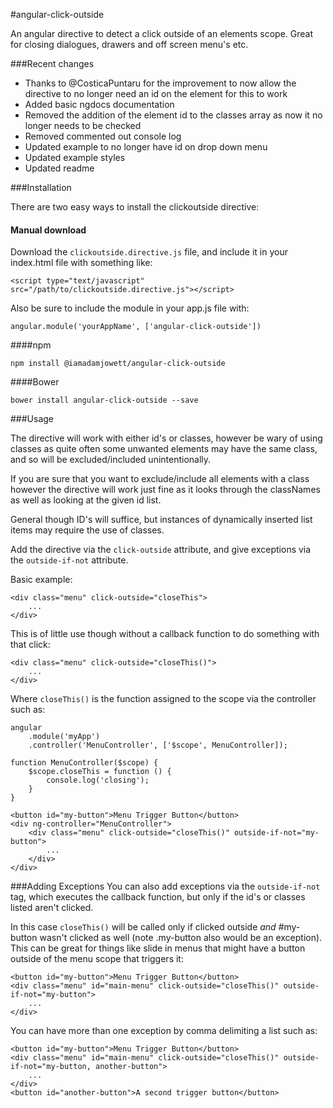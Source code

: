 #angular-click-outside

An angular directive to detect a click outside of an elements scope. Great for closing dialogues, drawers and off screen menu's etc.

###Recent changes

- Thanks to @CosticaPuntaru for the improvement to now allow the directive to no longer need an id on the element for this to work
- Added basic ngdocs documentation
- Removed the addition of the element id to the classes array as now it no longer needs to be checked
- Removed commented out console log
- Updated example to no longer have id on drop down menu
- Updated example styles
- Updated readme

###Installation

There are two easy ways to install the clickoutside directive:

#### Manual download

Download the `clickoutside.directive.js` file, and include it in your index.html file with something like:

    <script type="text/javascript" src="/path/to/clickoutside.directive.js"></script>

Also be sure to include the module in your app.js file with:

    angular.module('yourAppName', ['angular-click-outside'])
    
####npm

    npm install @iamadamjowett/angular-click-outside

####Bower

    bower install angular-click-outside --save

###Usage

The directive will work with either id's or classes, however be wary of using classes as quite often some unwanted elements may have the same class, and so will be excluded/included unintentionally. 

If you are sure that you want to exclude/include all elements with a class however the directive will work just fine as it looks through the classNames as well as looking at the given id list.

General though ID's will suffice, but instances of dynamically inserted list items may require the use of classes.

Add the directive via the `click-outside` attribute, and give exceptions via the `outside-if-not` attribute.

Basic example:

    <div class="menu" click-outside="closeThis">
        ...
    </div>

This is of little use though without a callback function to do something with that click:

    <div class="menu" click-outside="closeThis()">
        ...
    </div>

Where `closeThis()` is the function assigned to the scope via the controller such as:

    angular
        .module('myApp')
        .controller('MenuController', ['$scope', MenuController]);

    function MenuController($scope) {
        $scope.closeThis = function () {
            console.log('closing');
        }
    }

    <button id="my-button">Menu Trigger Button</button>
    <div ng-controller="MenuController">
        <div class="menu" click-outside="closeThis()" outside-if-not="my-button">
            ...
        </div>
    </div>

###Adding Exceptions
You can also add exceptions via the `outside-if-not` tag, which executes the callback function, but only if the id's or classes listed aren't clicked.

In this case `closeThis()` will be called only if clicked outside _and_ #my-button wasn't clicked as well (note .my-button also would be an exception). This can be great for things like slide in menus that might have a button outside of the menu scope that triggers it:

    <button id="my-button">Menu Trigger Button</button>
    <div class="menu" id="main-menu" click-outside="closeThis()" outside-if-not="my-button">
        ...
    </div>

You can have more than one exception by comma delimiting a list such as:

	<button id="my-button">Menu Trigger Button</button>
    <div class="menu" id="main-menu" click-outside="closeThis()" outside-if-not="my-button, another-button">
        ...
    </div>
	<button id="another-button">A second trigger button</button>
